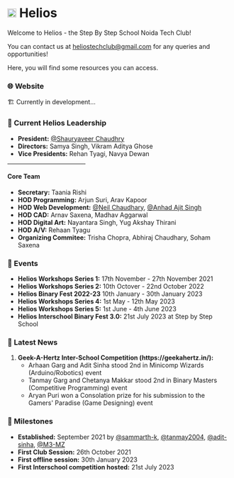 # <img src="https://github.com/sbs-helios/sbs-helios/blob/main/helios_small.png" width="20rem" height="auto"> Helios

Welcome to Helios - the Step By Step School Noida Tech Club!

You can contact us at <a href="mailto:heliostechclub@gmail.com">heliostechclub@gmail.com</a> for any queries and opportunities!

Here, you will find some resources you can access.

### 🌐 Website
🏗️ Currently in development...

### 👥 Current Helios Leadership
- **President:** [@Shauryaveer Chaudhry](https://github.com/Binary010100)
- **Directors:**  Samya Singh, Vikram Aditya Ghose
- **Vice Presidents:** Rehan Tyagi, Navya Dewan
<hr width="35%">

#### Core Team

- **Secretary:** Taania Rishi
- **HOD Programming:** Arjun Suri, Arav Kapoor
- **HOD Web Development:**  [@Neil Chaudhary](https://github.com/NeilScienceguy1), [@Anhad Ajit Singh](https://github.com/OrangeAbstrakt)
- **HOD CAD:** Arnav Saxena, Madhav Aggarwal
- **HOD Digital Art:** Nayantara Singh, Yug Akshay Thirani
- **HOD A/V:** Rehaan Tyagu
- **Organizing Commitee:** Trisha Chopra, Abhiraj Chaudhary, Soham Saxena

### 📆  Events
- **Helios Workshops Series 1:** 17th November - 27th November 2021
- **Helios Workshops Series 2:** 10th Octover - 22nd October 2022
- **Helios Binary Fest 2022-23** 10th January - 30th January 2023
- **Helios Workshops Series 4:** 1st May - 12th May 2023
- **Helios Workshops Series 5:** 1st June - 4th June 2023
- **Helios Interschool Binary Fest 3.0:** 21st July 2023 at Step by Step School


### 📰 Latest News
<ol>
  <li><b>Geek-A-Hertz Inter-School Competition (https://geekahertz.in/):</b>
    <ul>
      <li>Arhaan Garg and Adit Sinha stood 2nd in Minicomp Wizards (Arduino/Robotics) event</li>
      <li>Tanmay Garg and Chetanya Makkar stood 2nd in Binary Masters (Competitive Programming) event</li>
      <li>Aryan Puri won a Consolation prize for his submission to the Gamers' Paradise (Game Designing) event</li>
    </ul>
</ol>

### 🎯 Milestones
- **Established:** September 2021 by [@sammarth-k](https://github.com/sammarth-k), [@tanmay2004](https://github.com/tanmay2004), [@adit-sinha](https://github.com/adit-sinha), [@M3-MZ](https://github.com/M3-MZ) 
- **First Club Session:** 26th October 2021
- **First offline session:** 30th January 2023
- **First Interschool competition hosted:** 21st July 2023
